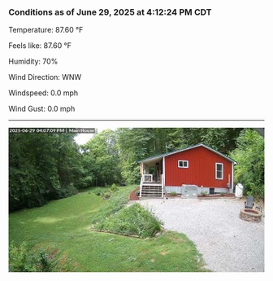 ### Conditions as of June 29, 2025 at 4:12:24 PM CDT 

Temperature: 87.60 &deg;F

Feels like: 87.60 &deg;F

Humidity: 70%

Wind Direction: WNW

Windspeed: 0.0 mph

Wind Gust: 0.0 mph

---

<img src="./images/latest.jpeg"/>

